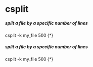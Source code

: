 # csplit

##### split a file by a specific number of lines

   csplit  -k my_file 500 {*}

##### split a file by a specific number of lines

   csplit  -k my_file 500 {*}
